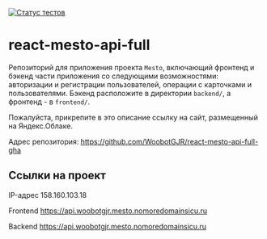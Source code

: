 [![Статус тестов](../../actions/workflows/tests.yml/badge.svg)](../../actions/workflows/tests.yml)

# react-mesto-api-full
Репозиторий для приложения проекта `Mesto`, включающий фронтенд и бэкенд части приложения со следующими возможностями: авторизации и регистрации пользователей, операции с карточками и пользователями. Бэкенд расположите в директории `backend/`, а фронтенд - в `frontend/`. 
  
Пожалуйста, прикрепите в это описание ссылку на сайт, размещенный на Яндекс.Облаке.

Адрес репозитория: https://github.com/WoobotGJR/react-mesto-api-full-gha

## Ссылки на проект

IP-адрес 158.160.103.18

Frontend https://api.woobotgjr.mesto.nomoredomainsicu.ru

Backend https://api.woobotgjr.mesto.nomoredomainsicu.ru
